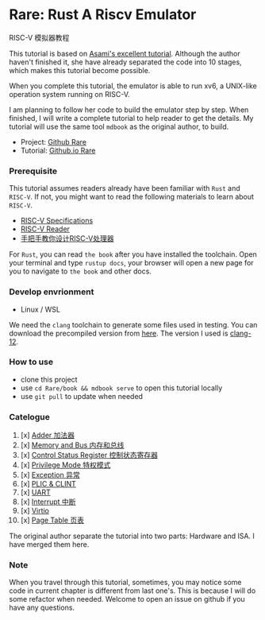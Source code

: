 # Rare: Rust A Riscv Emulator
RISC-V 模拟器教程

This tutorial is based on [Asami's excellent tutorial](https://book.rvemu.app). Although the author haven't finished it, she have already separated the code into 10 stages, which makes this tutorial become possible.

When you complete this tutorial, the emulator is able to run xv6, a UNIX-like operation system running on RISC-V.

I am planning to follow her code to build the emulator step by step. When finished, I will write a complete tutorial to help reader to get the details. My tutorial will use the same tool `mdbook` as the original author, to build.

+ Project: [Github Rare](https://github.com/siriusdemon/Rare)
+ Tutorial: [Github.io Rare](https://siriusdemon.github.io/Rare/)

### Prerequisite

This tutorial assumes readers already have been familiar with `Rust` and `RISC-V`. If not, you might want to read the following materials to learn about `RISC-V`.

+ [RISC-V Specifications](https://riscv.org/technical/specifications/)
+ [RISC-V Reader](https://zh.webbooksnow.art/dl/16429281/d4417e)
+ [手把手教你设计RISC-V处理器](https://zh.webbooksnow.art/book/18067855/bd7a8a)

For `Rust`, you can read `the book` after you have installed the toolchain. Open your terminal and type `rustup docs`, your browser will open a new page for you to navigate to `the book` and other docs.


### Develop envrionment

+ Linux / WSL

We need the `clang` toolchain to generate some files used in testing. You can download the precompiled version from [here]((https://releases.llvm.org/)). The version I used is [clang-12](https://github.com/llvm/llvm-project/releases/tag/llvmorg-12.0.0).


### How to use

+ clone this project
+ use `cd Rare/book && mdbook serve` to open this tutorial locally
+ use `git pull` to update when needed

### Catelogue

1. [x] [Adder 加法器](./v1-CPU-Adder.md)
2. [x] [Memory and Bus 内存和总线](./v2-Memory-and-Bus.md)
3. [x] [Control Status Register 控制状态寄存器](./v3-CSR.md)
4. [x] [Privilege Mode 特权模式](./v4-Privilege-Mode.md)
5. [x] [Exception 异常](./v5-Exceptions.md)
6. [x] [PLIC & CLINT](./v6-Plic-Clint.md)
7. [x] [UART](./v7-Uart.md)
8. [x] [Interrupt 中断](./v8-Interrupts.md)
9. [x] [Virtio](./v9-Virtio.md)
10. [x] [Page Table 页表](./v10-Page-Table.md)

The original author separate the tutorial into two parts: Hardware and ISA. I have merged them here. 


### Note

When you travel through this tutorial, sometimes, you may notice some code in current chapter is different from last one's. This is because I will do some refactor when needed. Welcome to open an issue on github if you have any questions.